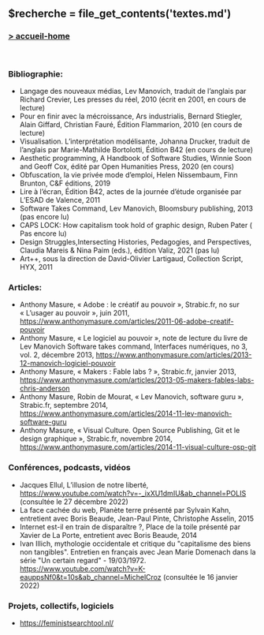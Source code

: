 ## &#36;recherche &#61; file&#95;get&#95;contents&#40;&#39;textes.md&#39;&#41;

### <div id="accueil"><a href="../index.php">\> accueil-home</a></div>

<br>

### Bibliographie:

- Langage des nouveaux médias, Lev Manovich, traduit de l’anglais par Richard Crevier, Les presses du réel, 2010 (écrit en 2001, en cours de lecture)
- Pour en finir avec la mécroissance, Ars industrialis, Bernard Stiegler, Alain Giffard, Christian Fauré, Édition Flammarion, 2010 (en cours de lecture)
- Visualisation. L’interprétation modélisante, Johanna Drucker, traduit de l’anglais par Marie-Mathilde Bortolotti, Édition B42 (en cours de lecture)
- Aesthetic programming, A Handbook of Software Studies, Winnie Soon and Geoff Cox, édité par Open Humanities Press, 2020 (en cours)
- Obfuscation, la vie privée mode d’emploi, Helen Nissembaum, Finn Brunton, C&F éditions, 2019
- Lire à l’écran, Édition B42, actes de la journée d’étude organisée par L’ESAD de Valence, 2011
- Software Takes Command, Lev Manovich, Bloomsbury publishing, 2013 (pas encore lu)
- CAPS LOCK: How capitalism took hold of graphic design, Ruben Pater ( Pas encore lu)
- Design Struggles,Intersecting Histories, Pedagogies, and Perspectives, Claudia Mareis & Nina Paim (eds.), édition Valiz, 2021 (pas lu)
- Art++, sous la direction de David-Olivier Lartigaud, Collection Script, HYX, 2011

### Articles:
- Anthony Masure, « Adobe : le créatif au pouvoir », Strabic.fr, no sur « L’usager au pouvoir », juin 2011, https://www.anthonymasure.com/articles/2011-06-adobe-creatif-pouvoir
- Anthony Masure, « Le logiciel au pouvoir », note de lecture du livre de Lev Manovich Software takes command, Interfaces numériques, no 3, vol. 2, décembre 2013, https://www.anthonymasure.com/articles/2013-12-manovich-logiciel-pouvoir
- Anthony Masure, « Makers : Fable labs ? », Strabic.fr, janvier 2013, https://www.anthonymasure.com/articles/2013-05-makers-fables-labs-chris-anderson
- Anthony Masure, Robin de Mourat, « Lev Manovich, software guru », Strabic.fr, septembre 2014, https://www.anthonymasure.com/articles/2014-11-lev-manovich-software-guru
- Anthony Masure, « Visual Culture. Open Source Publishing, Git et le design graphique », Strabic.fr, novembre 2014, https://www.anthonymasure.com/articles/2014-11-visual-culture-osp-git

### Conférences, podcasts, vidéos

- Jacques Ellul, L’illusion de notre liberté, https://www.youtube.com/watch?v=-_ixXU1dmIU&ab_channel=POLIS (consultée le 27 décembre 2022)
- La face cachée du web, Planète terre présenté par Sylvain Kahn, entretient avec Boris Beaude, Jean-Paul Pinte, Christophe Asselin, 2015
- Internet est-il en train de disparaître ?, Place de la toile présenté par Xavier de La Porte, entretient avec Boris Beaude, 2014 
- Ivan Illich, mythologie occidentale et critique du "capitalisme des biens non tangibles". Entretien en français avec Jean Marie Domenach dans la série "Un certain regard" - 19/03/1972. https://www.youtube.com/watch?v=K-eauppsNf0&t=10s&ab_channel=MichelCroz (consultée le 16 janvier 2022)

### Projets, collectifs, logiciels

- https://feministsearchtool.nl/

